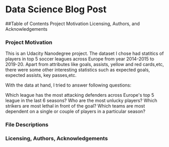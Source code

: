 # Data Science Blog Post

##Table of Contents
Project Motivation
Licensing, Authors, and Acknowledgements


### Project Motivation
This is an Udacity Nanodegree project. The dataset I chose had statitics of players in top 5 soccer leagues across Europe from year 2014-2015 to 2019-20. Apart from attributes like goals, assists, yellow and red cards,etc, there were some other interesting statistics such as expected goals, expected assists, key passes,etc. 


With the data at hand, I tried to answer following questions:

Which league has the most attacking defenders across Europe's top 5 league in the last 6 seasons? 
Who are the most unlucky players? Which strikers are most lethal in front of the goal?
Which teams are most dependent on a single or couple of players in a particular season?


### File Descriptions

### Licensing, Authors, Acknowledgements
